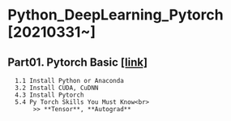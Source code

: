 # Python_DeepLearning_Pytorch [20210331~]


## Part01. Pytorch Basic [[link]](https://github.com/jihyeheo/Python_DeepLearning_Pytorch/blob/main/Part01.Pytorch_Basic.ipynb)<br>
        
      1.1 Install Python or Anaconda 
      3.2 Install CUDA, CuDNN
      4.3 Install Pytorch
      5.4 Py Torch Skills You Must Know<br>
           >> **Tensor**, **Autograd**
